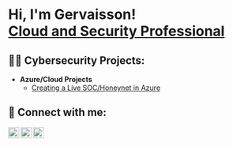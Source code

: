 <h1>Hi, I'm Gervaisson! <br/><a href="https://www.linkedin.com/in/gvpluviose/">Cloud and Security Professional</a>

<h2>👨‍💻 Cybersecurity Projects:</h2>

- <b>Azure/Cloud Projects</b>
  - [Creating a Live SOC/Honeynet in Azure](https://github.com/gvpluviose/Cloud-SOC)


<h2> 🤳 Connect with me:</h2>

[<img align="left" alt="GVPluviose | Twitter" width="22px" src="https://cdn.jsdelivr.net/npm/simple-icons@v3/icons/twitter.svg" />][twitter]
[<img align="left" alt="GVPluviose | LinkedIn" width="22px" src="https://cdn.jsdelivr.net/npm/simple-icons@v3/icons/linkedin.svg" />][linkedin]
[<img align="left" alt="GVPluviose | Instagram" width="22px" src="https://cdn.jsdelivr.net/npm/simple-icons@v3/icons/instagram.svg" />][instagram]

[twitter]: https://twitter.com/gvpluviose
[instagram]: https://www.instagram.com/gvpluviose/
[linkedin]: https://linkedin.com/in/gvpluviose
